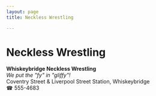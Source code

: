 ```yaml
---
layout: page 
title: Neckless Wrestling

---
```



# Neckless Wrestling


 **Whiskeybridge Neckless Wrestling**  
_We put the "fy" in "gliffy"!_  
Coventry Street & Liverpool Street Station, Whiskeybridge  
☎ 555-4683

